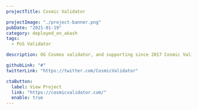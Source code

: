 ```yaml
---
projectTitle: Cosmic Validator

projectImage: "./project-banner.png"
pubDate: "2021-01-19"
category: deployed_on_akash
tags:
  - PoS Validator

description: OG Cosmos validator, and supporting since 2017 Cosmic Validator hosts their homepage on Akash

githubLink: "#"
twitterLink: "https://twitter.com/CosmicValidator"

ctaButton:
  label: View Project
  link: "https://cosmicvalidator.com/"
  enable: true
---
```

